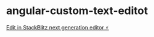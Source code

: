 # angular-custom-text-editot

[Edit in StackBlitz next generation editor ⚡️](https://stackblitz.com/~/github.com/abdotaouala/angular-custom-text-editot)